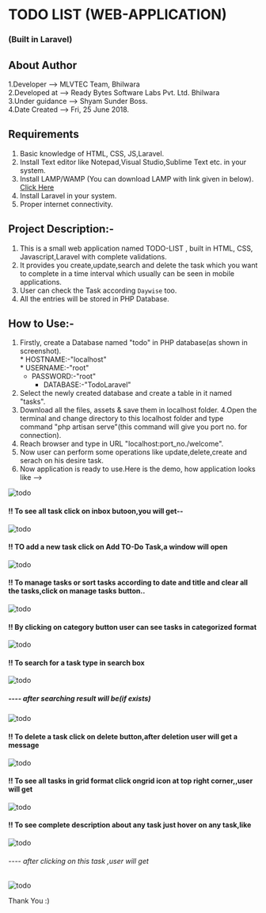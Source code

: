 # TODO LIST (WEB-APPLICATION) 
### (Built in Laravel)

## About Author
1.Developer --> MLVTEC Team, Bhilwara  
2.Developed at --> Ready Bytes Software Labs Pvt. Ltd. Bhilwara  
3.Under guidance --> Shyam Sunder Boss.  
4.Date Created --> Fri, 25 June 2018.  

## Requirements

1. Basic knowledge of HTML, CSS, JS,Laravel.
2. Install Text editor like Notepad,Visual Studio,Sublime Text etc. in your system. 
3. Install LAMP/WAMP (You can download LAMP with link given in below).
  [Click Here](https://www.digitalocean.com/community/tutorials/how-to-install-linux-apache-mysql-php-lamp-stack-on-ubuntu-14-04)
4. Install Laravel in your system.
5. Proper internet connectivity.

## Project Description:-

 1. This is a small web application named TODO-LIST , built in HTML, CSS, Javascript,Laravel with complete validations.    
 2. It provides you create,update,search and delete the task which you want to complete in a time interval which usually can be seen in mobile applications.   
 3. User can check the Task according `Daywise` too.
 4. All the entries will be stored in PHP Database.
 
 ## How to Use:-  
 
 1. Firstly, create a Database named "todo" in PHP database(as shown in screenshot).  
		* HOSTNAME:-"localhost"    
		* USERNAME:-"root"     
	  * PASSWORD:-"root"    
		* DATABASE:-"TodoLaravel"   
2. Select the newly created database and create a table in it named "tasks".
3. Download all the files, assets & save them in localhost folder.
4.Open the terminal and change directory to this localhost folder and type command "php artisan serve"(this command will give you port no. for connection). 
5. Reach browser and type in URL "localhost:port_no./welcome".
6. Now user can perform some operations like update,delete,create and serach on his desire task.  
7. Now application is ready to use.Here is the demo, how application looks like -->  

![todo](https://github.com/Nehasoni988/Web-Apps/blob/master/TodoList_using_Laravel/screenshot(welcome).png)

#### !!  To see all task click on inbox butoon,you will get--  

![todo](https://github.com/Nehasoni988/Web-Apps/blob/master/TodoList_using_Laravel/screenshot(inbox).png)

 
#### !!  TO add a new task click on Add TO-Do Task,a window will open  

![todo](https://github.com/Nehasoni988/Web-Apps/blob/master/TodoList_using_Laravel/screenshot(create).png)

#### !!  To manage tasks or sort tasks according to date and title and clear all the tasks,click on manage tasks button..  

![todo](https://github.com/Nehasoni988/Web-Apps/blob/master/TodoList_using_Laravel/screenshot(manage).png)

#### !!  By clicking on category button user can see tasks in categorized format  

![todo](https://github.com/Nehasoni988/Web-Apps/blob/master/TodoList_using_Laravel/screenshot(category).png) 

#### !!  To search for a task type in search box  

![todo](https://github.com/Nehasoni988/Web-Apps/blob/master/TodoList_using_Laravel/screenshot(search).png)
##### ----  after searching result will be(if exists)  
![todo](https://github.com/Nehasoni988/Web-Apps/blob/master/TodoList_using_Laravel/screenshot(sresult).png)

#### !!  To delete a task click on delete button,after deletion user will get a message   

![todo](https://github.com/Nehasoni988/Web-Apps/blob/master/TodoList_using_Laravel/screenshot(delete).png)

#### !!  To see all tasks in grid format click ongrid icon at top right corner,,user will get  

![todo](https://github.com/Nehasoni988/Web-Apps/blob/master/TodoList_using_Laravel/screenshot(grid).png)

#### !!  To see complete description about any task just hover on any task,like  

![todo](https://github.com/Nehasoni988/Web-Apps/blob/master/TodoList_using_Laravel/screenshot(hover).png)
###### ----  after clicking on this task ,user will get  

![todo](https://github.com/Nehasoni988/Web-Apps/blob/master/TodoList_using_Laravel/screenshot(detail).png)  

Thank You :)
